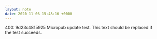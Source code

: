 ```yaml
---
layout: note
date: 2020-11-03 15:48:16 +0000
---
```


400: 9d23c4815925 Micropub update test. This text should be replaced if the test succeeds.
